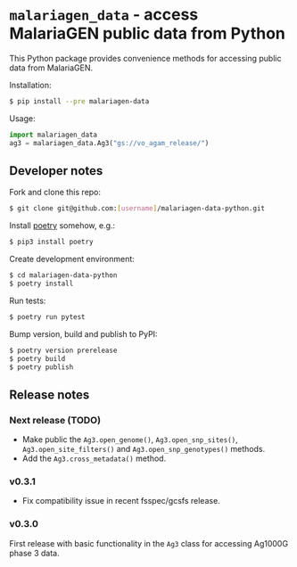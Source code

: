 # `malariagen_data` - access MalariaGEN public data from Python

This Python package provides convenience methods for accessing public data from MalariaGEN.

Installation:

```bash
$ pip install --pre malariagen-data
```

Usage:

```python
import malariagen_data
ag3 = malariagen_data.Ag3("gs://vo_agam_release/")
```

## Developer notes

Fork and clone this repo:

```bash
$ git clone git@github.com:[username]/malariagen-data-python.git
```

Install [poetry](https://python-poetry.org/docs/#installation) somehow, e.g.:

```bash
$ pip3 install poetry
```

Create development environment:

```bash
$ cd malariagen-data-python
$ poetry install
```

Run tests:

```bash
$ poetry run pytest
```

Bump version, build and publish to PyPI:

```bash
$ poetry version prerelease
$ poetry build
$ poetry publish
```

## Release notes

### Next release (TODO)

* Make public the `Ag3.open_genome()`, `Ag3.open_snp_sites()`, `Ag3.open_site_filters()` and `Ag3.open_snp_genotypes()` methods.
* Add the `Ag3.cross_metadata()` method.

### v0.3.1

* Fix compatibility issue in recent fsspec/gcsfs release.

### v0.3.0

First release with basic functionality in the `Ag3` class for accessing Ag1000G phase 3 data.
